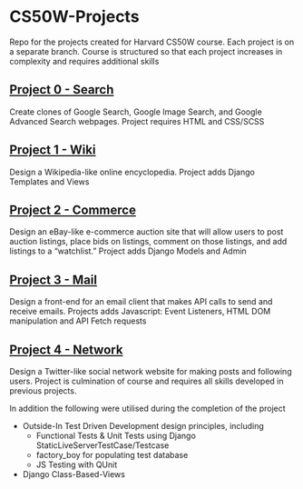 # CS50W-Projects
Repo for the projects created for Harvard CS50W course. Each project is on a separate branch. Course is structured so that each project increases in complexity and requires additional skills 

## [Project 0 - Search](https://github.com/kevinbeirne1/CS50W-Projects/tree/Project_0-Search)
Create clones of Google Search, Google Image Search, and Google Advanced Search webpages. Project requires HTML and CSS/SCSS

## [Project 1 - Wiki](https://github.com/kevinbeirne1/CS50W-Projects/tree/Project_1-Wiki)
Design a Wikipedia-like online encyclopedia. Project adds Django Templates and Views

## [Project 2 - Commerce](https://github.com/kevinbeirne1/CS50W-Projects/tree/Project_2-Commerce)
Design an eBay-like e-commerce auction site that will allow users to post auction listings, place bids on listings, comment on those listings, and add listings to a “watchlist.” Project adds Django Models and Admin

## [Project 3 - Mail](https://github.com/kevinbeirne1/CS50W-Projects/tree/Project_3-Mail)
Design a front-end for an email client that makes API calls to send and receive emails. Projects adds Javascript: Event Listeners, HTML DOM manipulation and API Fetch requests

## [Project 4 - Network](https://github.com/kevinbeirne1/CS50W-Projects/tree/Project_4-Network)
Design a Twitter-like social network website for making posts and following users. Project is culmination of course and requires all skills developed in previous projects. 

In addition the following were utilised during the completion of the project
- Outside-In Test Driven Development design principles, including
  - Functional Tests & Unit Tests using Django StaticLiveServerTestCase/Testcase
  - factory_boy for populating test database
  - JS Testing with QUnit
- Django Class-Based-Views
